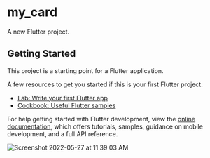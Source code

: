 # my_card

A new Flutter project.

## Getting Started

This project is a starting point for a Flutter application.

A few resources to get you started if this is your first Flutter project:

- [Lab: Write your first Flutter app](https://docs.flutter.dev/get-started/codelab)
- [Cookbook: Useful Flutter samples](https://docs.flutter.dev/cookbook)

For help getting started with Flutter development, view the
[online documentation](https://docs.flutter.dev/), which offers tutorials,
samples, guidance on mobile development, and a full API reference.





![Screenshot 2022-05-27 at 11 39 03 AM](https://user-images.githubusercontent.com/58132268/170643511-008728a8-8e79-41a8-a5f0-17640ee58032.png)
